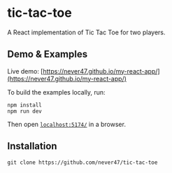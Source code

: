 tic-tac-toe
=================

A React implementation of Tic Tac Toe for two players.

## Demo & Examples

Live demo: [https://never47.github.io/my-react-app/](https://never47.github.io/my-react-app/)

To build the examples locally, run:

```
npm install
npm run dev
```

Then open [`localhost:5174/`](http://localhost:5174/) in a browser.

## Installation
```
git clone https://github.com/never47/tic-tac-toe
```
